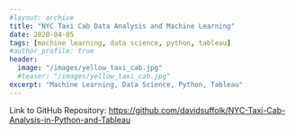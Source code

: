 ```yaml
---
#layout: archive
title: "NYC Taxi Cab Data Analysis and Machine Learning"
date: 2020-04-05
tags: [machine learning, data science, python, tableau]
#author_profile: true
header:
  image: "/images/yellow_taxi_cab.jpg"
  #teaser: "/images/yellow_taxi_cab.jpg"
excerpt: "Machine Learning, Data Science, Python, Tableau"
---
```

Link to GitHub Repository:
https://github.com/davidsuffolk/NYC-Taxi-Cab-Analysis-in-Python-and-Tableau

